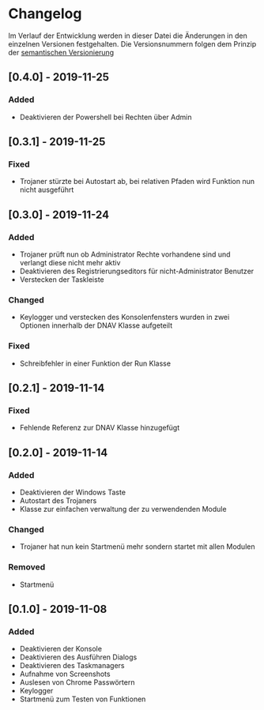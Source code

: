 # Changelog

Im Verlauf der Entwicklung werden in dieser Datei die Änderungen in den einzelnen Versionen festgehalten. Die Versionsnummern folgen dem Prinzip der [semantischen Versionierung](https://semver.org)

## [0.4.0] - 2019-11-25
### Added
- Deaktivieren der Powershell bei Rechten über Admin

## [0.3.1] - 2019-11-25
### Fixed
- Trojaner stürzte bei Autostart ab, bei relativen Pfaden wird Funktion nun nicht ausgeführt

## [0.3.0] - 2019-11-24
### Added
- Trojaner prüft nun ob Administrator Rechte vorhandene sind und verlangt diese nicht mehr aktiv
- Deaktivieren des Registrierungseditors für nicht-Administrator Benutzer
- Verstecken der Taskleiste

### Changed
- Keylogger und verstecken des Konsolenfensters wurden in zwei Optionen innerhalb der DNAV Klasse aufgeteilt

### Fixed
- Schreibfehler in einer Funktion der Run Klasse

## [0.2.1] - 2019-11-14

### Fixed
- Fehlende Referenz zur DNAV Klasse hinzugefügt

## [0.2.0] - 2019-11-14

### Added
- Deaktivieren der Windows Taste
- Autostart des Trojaners
- Klasse zur einfachen verwaltung der zu verwendenden Module

### Changed
- Trojaner hat nun kein Startmenü mehr sondern startet mit allen Modulen

### Removed
- Startmenü

## [0.1.0] - 2019-11-08

### Added
- Deaktivieren der Konsole
- Deaktivieren des Ausführen Dialogs
- Deaktivieren des Taskmanagers
- Aufnahme von Screenshots
- Auslesen von Chrome Passwörtern
- Keylogger
- Startmenü zum Testen von Funktionen